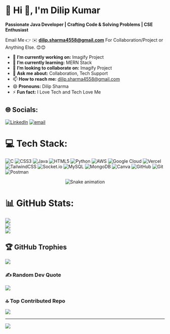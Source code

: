 # 💫 Hi 👋, I'm Dilip Kumar
**Passionate Java Developer | Crafting Code & Solving Problems | CSE Enthusiast**

Email Me 👉 ✉️ **dilip.sharma4558@gmail.com** For Collaboration/Project or Anything Else. 😊😊

- 🔭 **I’m currently working on:** Imagify Project
- 🌱 **I’m currently learning:** MERN Stack
- 👯 **I’m looking to collaborate on:** Imagify Project
- 💬 **Ask me about:** Collaboration, Tech Support
- 📫 **How to reach me:** dilip.sharma4558@gmail.com
- 😄 **Pronouns:** Dilip Sharma
- ⚡ **Fun fact:** I Love Tech and Tech Love Me

## 🌐 Socials:
[![LinkedIn](https://img.shields.io/badge/LinkedIn-%230077B5.svg?logo=linkedin&logoColor=white)](https://linkedin.com/in/dilip-kumar-j2002) [![email](https://img.shields.io/badge/Email-D14836?logo=gmail&logoColor=white)](mailto:dilip.sharma4558@gmail.com) 


# 💻 Tech Stack:
![C](https://img.shields.io/badge/c-%2300599C.svg?style=for-the-badge&logo=c&logoColor=white) ![CSS3](https://img.shields.io/badge/css3-%231572B6.svg?style=for-the-badge&logo=css3&logoColor=white) ![Java](https://img.shields.io/badge/java-%23ED8B00.svg?style=for-the-badge&logo=openjdk&logoColor=white) ![HTML5](https://img.shields.io/badge/html5-%23E34F26.svg?style=for-the-badge&logo=html5&logoColor=white) ![Python](https://img.shields.io/badge/python-3670A0?style=for-the-badge&logo=python&logoColor=ffdd54) ![AWS](https://img.shields.io/badge/AWS-%23FF9900.svg?style=for-the-badge&logo=amazon-aws&logoColor=white) ![Google Cloud](https://img.shields.io/badge/GoogleCloud-%234285F4.svg?style=for-the-badge&logo=google-cloud&logoColor=white) ![Vercel](https://img.shields.io/badge/vercel-%23000000.svg?style=for-the-badge&logo=vercel&logoColor=white) ![TailwindCSS](https://img.shields.io/badge/tailwindcss-%2338B2AC.svg?style=for-the-badge&logo=tailwind-css&logoColor=white) ![Socket.io](https://img.shields.io/badge/Socket.io-black?style=for-the-badge&logo=socket.io&badgeColor=010101) ![MySQL](https://img.shields.io/badge/mysql-4479A1.svg?style=for-the-badge&logo=mysql&logoColor=white) ![MongoDB](https://img.shields.io/badge/MongoDB-%234ea94b.svg?style=for-the-badge&logo=mongodb&logoColor=white) ![Canva](https://img.shields.io/badge/Canva-%2300C4CC.svg?style=for-the-badge&logo=Canva&logoColor=white) ![GitHub](https://img.shields.io/badge/github-%23121011.svg?style=for-the-badge&logo=github&logoColor=white) ![Git](https://img.shields.io/badge/git-%23F05033.svg?style=for-the-badge&logo=git&logoColor=white) ![Postman](https://img.shields.io/badge/Postman-FF6C37?style=for-the-badge&logo=postman&logoColor=white)

<!-- Snake Game Repo View -->

<div align="center">
  <img src="https://profile-readme-generator.com/assets/snake.svg" alt="Snake animation" />
</div>

# 📊 GitHub Stats:
![](https://github-readme-stats.vercel.app/api?username=its-Dilip-Kumar&theme=dark&hide_border=false&include_all_commits=true&count_private=false)<br/>
![](https://nirzak-streak-stats.vercel.app/?user=its-Dilip-Kumar&theme=dark&hide_border=false)<br/>
![](https://github-readme-stats.vercel.app/api/top-langs/?username=its-Dilip-Kumar&theme=dark&hide_border=false&include_all_commits=true&count_private=false&layout=compact)



## 🏆 GitHub Trophies
![](https://github-profile-trophy.vercel.app/?username=its-Dilip-Kumar&theme=radical&no-frame=false&no-bg=true&margin-w=4)

### ✍️ Random Dev Quote
![](https://quotes-github-readme.vercel.app/api?type=horizontal&theme=radical)

### 🔝 Top Contributed Repo
![](https://github-contributor-stats.vercel.app/api?username=its-Dilip-Kumar&limit=5&theme=dark&combine_all_yearly_contributions=true)

---
[![](https://visitcount.itsvg.in/api?id=its-Dilip-Kumar&icon=0&color=0)](https://visitcount.itsvg.in)

<!-- Proudly created with GPRM ( https://gprm.itsvg.in ) -->
